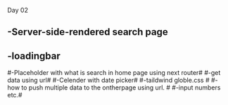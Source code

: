 
Day 02
## -Server-side-rendered search page ##
## -loadingbar ##
#-Placeholder with what is search in home page using next router#
#-get data using url#
#-Celender with date picker#
#-taildwind globle.css #
#-how to push multiple data to the ontherpage using url. #
#-input numbers etc.#
